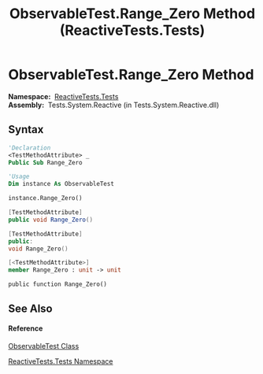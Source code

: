 ﻿---
title: ObservableTest.Range_Zero Method  (ReactiveTests.Tests)
TOCTitle: Range_Zero Method
ms:assetid: M:ReactiveTests.Tests.ObservableTest.Range_Zero
ms:mtpsurl: https://msdn.microsoft.com/en-us/library/reactivetests.tests.observabletest.range_zero(v=VS.103)
ms:contentKeyID: 36620840
ms.date: 06/28/2011
mtps_version: v=VS.103
f1_keywords:
- ReactiveTests.Tests.ObservableTest.Range_Zero
dev_langs:
- CSharp
- JScript
- VB
- FSharp
- c++
---

# ObservableTest.Range\_Zero Method

**Namespace:**  [ReactiveTests.Tests](hh289046\(v=vs.103\).md)  
**Assembly:**  Tests.System.Reactive (in Tests.System.Reactive.dll)

## Syntax

``` vb
'Declaration
<TestMethodAttribute> _
Public Sub Range_Zero
```

``` vb
'Usage
Dim instance As ObservableTest

instance.Range_Zero()
```

``` csharp
[TestMethodAttribute]
public void Range_Zero()
```

``` c++
[TestMethodAttribute]
public:
void Range_Zero()
```

``` fsharp
[<TestMethodAttribute>]
member Range_Zero : unit -> unit 
```

``` jscript
public function Range_Zero()
```

## See Also

#### Reference

[ObservableTest Class](hh288687\(v=vs.103\).md)

[ReactiveTests.Tests Namespace](hh289046\(v=vs.103\).md)

